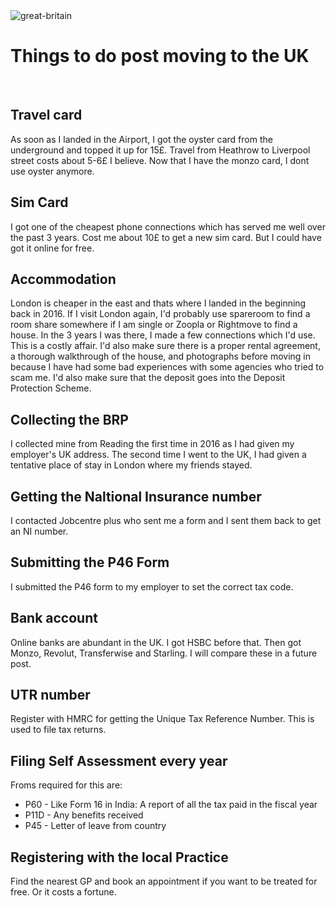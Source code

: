 <img src="/img/great-britain.jpg" title="great-britain" class="post-first-image" />

# Things to do post moving to the UK

&nbsp;

## Travel card

As soon as I landed in the Airport, I got the oyster card from the underground and topped it up for 15£. Travel from Heathrow to Liverpool street costs about 5-6£ I believe.
Now that I have the monzo card, I dont use oyster anymore.

## Sim Card

I got one of the cheapest phone connections which has served me well over the past 3 years. Cost me about 10£ to get a new sim card. But I could have got it online for free.

## Accommodation

London is cheaper in the east and thats where I landed in the beginning back in 2016. If I visit London again, I'd probably use spareroom to find a room share somewhere if I am single or Zoopla or Rightmove to find a house. In the 3 years I was there, I made a few connections which I'd use. This is a costly affair. I'd also make sure there is a proper rental agreement, a thorough walkthrough of the house, and photographs before moving in because I have had some bad experiences with some agencies who tried to scam me. I'd also make sure that the deposit goes into the Deposit Protection Scheme.

## Collecting the BRP

I collected mine from Reading the first time in 2016 as I had given my employer's UK address. The second time I went to the UK, I had given a tentative place of stay in London where my friends stayed.

## Getting the Naltional Insurance number

I contacted Jobcentre plus who sent me a form and I sent them back to get an NI number.

## Submitting the P46 Form

I submitted the P46 form to my employer to set the correct tax code.

## Bank account

Online banks are abundant in the UK. I got HSBC before that. Then got Monzo, Revolut, Transferwise and Starling. I will compare these in a future post.

## UTR number

Register with HMRC for getting the Unique Tax Reference Number. This is used to file tax returns.

## Filing Self Assessment every year

Froms required for this are:

 - P60 - Like Form 16 in India: A report of all the tax paid in the fiscal year
 - P11D - Any benefits received
 - P45 - Letter of leave from country

## Registering with the local Practice

Find the nearest GP and book an appointment if you want to be treated for free. Or it costs a fortune.